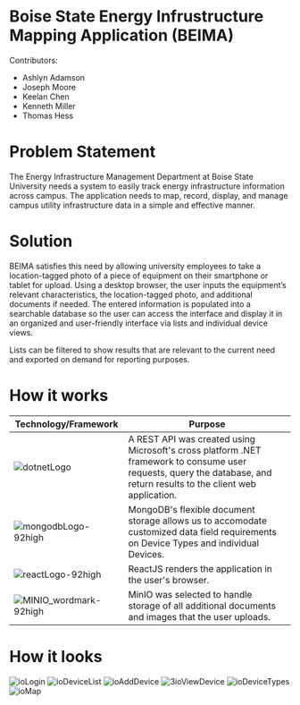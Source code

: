 # Boise State Energy Infrustructure Mapping Application (BEIMA)



Contributors:
<ul>
  <li>Ashlyn Adamson</li>
  <li>Joseph Moore</li>
  <li>Keelan Chen</li>
  <li>Kenneth Miller</li>
  <li>Thomas Hess</li>
</ul>


# Problem Statement

The Energy Infrastructure Management Department at Boise State University needs a system to easily track energy infrastructure information across campus. The application needs to map, record, display, and manage campus utility infrastructure data in a simple and effective manner.

# Solution
BEIMA satisfies this need by allowing university employees to take a location-tagged photo of a piece of equipment on their smartphone or tablet for upload. Using a desktop browser, the user inputs the equipment’s relevant characteristics, the location-tagged photo, and additional documents if needed. The entered information is populated into a searchable database so the user can access the interface and display it in an organized and user-friendly interface via lists and individual device views.

Lists can be filtered to show results that are relevant to the current need and exported on demand for reporting purposes.

# How it works

|Technology/Framework|Purpose|
|---|---|
|![dotnetLogo](https://user-images.githubusercontent.com/46760776/162549617-e8db237b-ddc7-4d74-9401-cec7192fd476.jpg)|A REST API was created using Microsoft's cross platform .NET framework to consume user requests, query the database, and return results to the client web application.
|![mongodbLogo-92high](https://user-images.githubusercontent.com/46760776/162550602-d6637e10-d723-4ac9-8a5a-bcf44388218c.png)|MongoDB's flexible document storage allows us to accomodate customized data field requirements on Device Types and individual Devices.|
|![reactLogo-92high](https://user-images.githubusercontent.com/46760776/162550616-a64e2ffc-827c-42e3-9586-0fef48deef15.png)|ReactJS renders the application in the user's browser.|
|![MINIO_wordmark-92high](https://user-images.githubusercontent.com/46760776/162550629-f63193b7-6d9c-445c-9087-12e9409b6c6a.png)|MinIO was selected to handle storage of all additional documents and images that the user uploads.|

# How it looks
![ioLogin](https://user-images.githubusercontent.com/46760776/164535744-4949ecd7-f45e-41e0-8e31-834899eed55b.png)
![ioDeviceList](https://user-images.githubusercontent.com/46760776/164535771-a5582fb5-4159-4e92-b900-d9041cbac231.png)
![ioAddDevice](https://user-images.githubusercontent.com/46760776/164535814-250e9340-a3c5-4037-b932-58dc48f1cd2e.png)
![3ioViewDevice](https://user-images.githubusercontent.com/46760776/164537171-18673c48-0daf-4735-9d6f-1bd32ec0bce6.png)
![ioDeviceTypes](https://user-images.githubusercontent.com/46760776/164535786-417920bf-6179-4805-b5dd-ad3a4ce45b29.png)
![ioMap](https://user-images.githubusercontent.com/46760776/164535830-66933392-ade0-4d14-b8a0-16ce94572a00.png)

